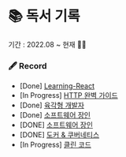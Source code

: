 # 📚 독서 기록

기간 : 2022.08 ~ 현재 🏃‍♂️

### 🖋 Record

- [Done] [Learning-React](https://www.hanbit.co.kr/store/books/look.php?p_code=B7468885216)
- [In Progress] [HTTP 완벽 가이드](http://www.yes24.com/Product/Goods/15381085)
- [Done] [육각형 개발자](https://www.yes24.com/Product/Goods/120215040)
- [Done] [소프트웨어 장인](https://www.yes24.com/Product/Goods/20461940)
- [DONE] [소프트웨어 장인](https://www.yes24.com/Product/Goods/20461940)
- [DONE] [도커 & 쿠버네티스](https://www.yes24.com/Product/Goods/93765519)
- [In Progress] [클린 코드](https://www.yes24.com/Product/Goods/11681152)
